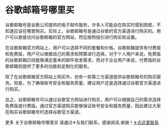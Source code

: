 # 谷歌邮箱号哪里买

谷歌邮箱号是谷歌公司提供的电子邮件服务，许多人可能会在购买时感到困惑，不知道应该在哪里购买。实际上，谷歌邮箱号是通过谷歌的官方渠道进行购买的。用户可以直接访问谷歌邮箱的官方网站，然后按照指引进行购买和设置。

在谷歌邮箱官方网站上，用户可以选择不同的套餐和价格。谷歌邮箱提供有付费版和免费版，用户可以根据自己的需求和预算进行选择。对于个人用户来说，免费版的谷歌邮箱已经能够满足基本的邮件收发需求，而对于企业用户来说，付费版的谷歌邮箱则提供了更多的功能和定制化的服务。

除了在谷歌邮箱官方网站上购买外，也有一些第三方渠道提供谷歌邮箱号的购买服务。但是，为了确保账号安全和服务质量，建议用户还是选择通过谷歌官方渠道进行购买。

总之，谷歌邮箱号可以通过谷歌官方网站进行购买，用户可以根据自己的需求选择免费版或付费版。通过官方渠道购买能够保证账号安全和服务质量，因此建议大家在购买谷歌邮箱号时选择谷歌官方渠道。

更多 关于谷歌邮箱号哪里买 请通过✈与我们联系，感谢阅读,谢谢！[✈点这里联系](https://ww.k02.cc)